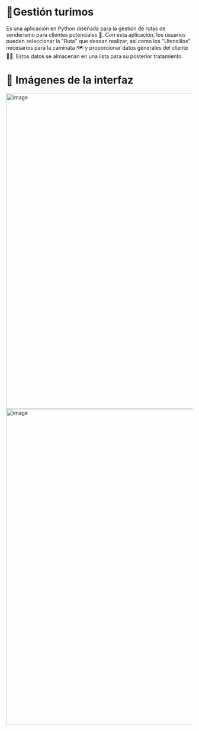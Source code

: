 # 🥾Gestión turimos

Es una aplicación en Python diseñada para la gestión de rutas de senderismo para clientes potenciales 🌲. Con esta aplicación, los usuarios pueden seleccionar la "Ruta" que desean realizar, así como los "Utensilios" necesarios para la caminata 🗺️ y proporcionar datos generales del cliente 👨‍💼. Estos datos se almacenan en una lista para su posterior tratamiento.

# 📸 Imágenes de la interfaz
<img width="853" alt="image" src="https://user-images.githubusercontent.com/46347629/221862930-2f150635-5f81-4521-a3e8-f0b10417adde.png">
<img width="854" alt="image" src="https://user-images.githubusercontent.com/46347629/221863187-ade7f477-1b80-45d8-843c-8f503b9c29ab.png">
